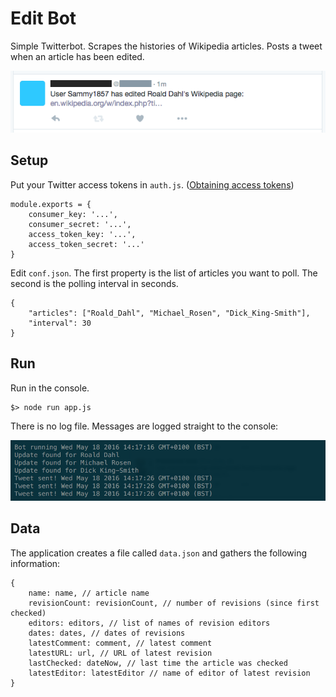 # Edit Bot
Simple Twitterbot. Scrapes the histories of Wikipedia articles. Posts a tweet when an article has been edited.

<img src="./assets/twitter.png" alt="screenshot of tweet">

## Setup
Put your Twitter access tokens in `auth.js`. ([Obtaining access tokens](https://dev.twitter.com/oauth/overview))

~~~
module.exports = {
    consumer_key: '...',
    consumer_secret: '...',
    access_token_key: '...',
    access_token_secret: '...'
}
~~~

Edit `conf.json`. The first property is the list of articles you want to poll. The second is the polling interval in seconds.

~~~
{
    "articles": ["Roald_Dahl", "Michael_Rosen", "Dick_King-Smith"],
    "interval": 30
}
~~~


## Run

Run in the console.

~~~
$> node run app.js
~~~

There is no log file. Messages are logged straight to the console:

<img src="./assets/console.png" alt="screenshot of console.">

## Data
The application creates a file called `data.json` and gathers the following information:

~~~
{
    name: name, // article name
    revisionCount: revisionCount, // number of revisions (since first checked)
    editors: editors, // list of names of revision editors
    dates: dates, // dates of revisions
    latestComment: comment, // latest comment
    latestURL: url, // URL of latest revision
    lastChecked: dateNow, // last time the article was checked
    latestEditor: latestEditor // name of editor of latest revision
}
~~~